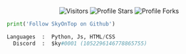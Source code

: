 <p align="center"><img src="https://gpvc.arturio.dev/SkyOnTop" alt="Visitors"></a>
<img src="https://img.shields.io/badge/dynamic/json?&label=Total%20Stars&color=bb2527&style=flat&style=for-the-badge&query=%24.stars&url=https://api.github-star-counter.workers.dev/user/SkyOnTop" alt="Profile Stars"></a>
<img src="https://img.shields.io/badge/dynamic/json?&label=Total%20Forks&color=bb2527&style=flat&style=for-the-badge&query=%24.forks&url=https://api.github-star-counter.workers.dev/user/SkyOnTop" alt="Profile Forks"></a>

```python
print('Follow SkyOnTop on Github')
```

```python
Languages  :  Python, Js, HTML/CSS
  Discord  :  $ky#0001 (1052296146778865755)
```
